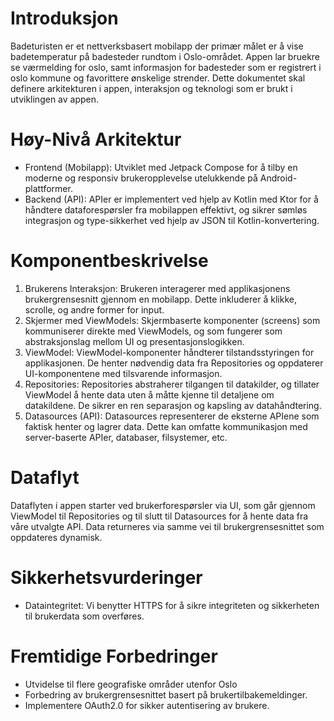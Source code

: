 # Introduksjon
Badeturisten er et nettverksbasert mobilapp der primær målet er å vise badetemperatur på badesteder rundtom i Oslo-området. Appen lar bruekre se værmelding for oslo, samt informasjon for badesteder som er registrert i oslo kommune og favorittere ønskelige strender. Dette dokumentet skal definere arkitekturen i appen, interaksjon og teknologi som er brukt i utviklingen av appen.
# Høy-Nivå Arkitektur
- Frontend (Mobilapp): Utviklet med Jetpack Compose for å tilby en moderne og responsiv brukeropplevelse utelukkende på Android-plattformer.
- Backend (API): APIer er implementert ved hjelp av Kotlin med Ktor for å håndtere dataforespørsler fra mobilappen effektivt, og sikrer sømløs integrasjon og type-sikkerhet ved hjelp av JSON til Kotlin-konvertering.
# Komponentbeskrivelse
1. Brukerens Interaksjon:
Brukeren interagerer med applikasjonens brukergrensesnitt gjennom en mobilapp. Dette inkluderer å klikke, scrolle, og andre former for input.
2. Skjermer med ViewModels:
Skjermbaserte komponenter (screens) som kommuniserer direkte med ViewModels, og som fungerer som abstraksjonslag mellom UI og  presentasjonslogikken.
3. ViewModel:
ViewModel-komponenter håndterer tilstandsstyringen for applikasjonen. De henter nødvendig data fra Repositories og oppdaterer UI-komponentene med tilsvarende informasjon.
4. Repositories:
Repositories abstraherer tilgangen til datakilder, og tillater ViewModel å hente data uten å måtte kjenne til detaljene om datakildene. De sikrer en ren separasjon og kapsling av datahåndtering.
5. Datasources (API):
Datasources representerer de eksterne APIene som faktisk henter og lagrer data. Dette kan omfatte kommunikasjon med server-baserte APIer, databaser, filsystemer, etc.
# Dataflyt
Dataflyten i appen starter ved brukerforespørsler via UI, som går gjennom ViewModel til Repositories og til slutt til Datasources for å hente data fra våre utvalgte API. Data returneres via samme vei til brukergrensesnittet som oppdateres dynamisk.
# Sikkerhetsvurderinger
- Dataintegritet: Vi benytter HTTPS for å sikre integriteten og sikkerheten til brukerdata som overføres.
# Fremtidige Forbedringer
- Utvidelse til flere geografiske områder utenfor Oslo
- Forbedring av brukergrensesnittet basert på brukertilbakemeldinger.
- Implementere OAuth2.0 for sikker autentisering av brukere.
